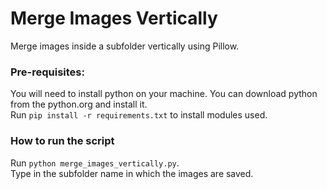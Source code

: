 # Merge Images Vertically
Merge images inside a subfolder vertically using Pillow.

### Pre-requisites:
You will need to install python on your machine. You can download python from the python.org and install it.  
Run `pip install -r requirements.txt` to install modules used.

### How to run the script
Run `python merge_images_vertically.py`.  
Type in the subfolder name in which the images are saved.
